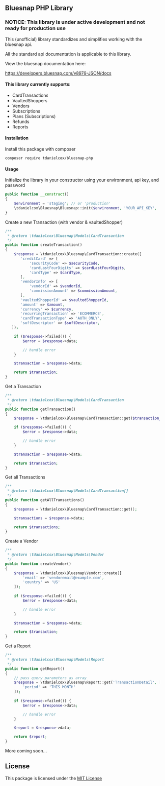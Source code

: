 ## Bluesnap PHP Library

### NOTICE: This library is under active development and not ready for production use

This (unofficial) library standardizes and simplifies working with the bluesnap api. 

All the standard api documentation is applicable to this library. 

View the bluesnap documentation here:

https://developers.bluesnap.com/v8976-JSON/docs

#### This library currently supports:

- CardTransactions
- VaultedShoppers
- Vendors
- Subscriptions
- Plans (Subscriptions)
- Refunds
- Reports

#### Installation

Install this package with composer

```shell
composer require tdanielcox/bluesnap-php
```

#### Usage

Initialize the library in your constructor using your environment, api key, and password

```php
public function __construct() 
{
    $environment = 'staging'; // or 'production'        
    \tdanielcox\Bluesnap\Bluesnap::init($environment, 'YOUR_API_KEY', 'YOUR_API_PASSWORD');
}
```

Create a new Transaction (with vendor & vaultedShopper)

```php
/**
 * @return \tdanielcox\Bluesnap\Models\CardTransaction
 */
public function createTransaction()
{        
    $response = \tdanielcox\Bluesnap\CardTransaction::create([
       'creditCard' => [
           'securityCode' => $securityCode,
           'cardLastFourDigits' => $cardLastFourDigits,
           'cardType' => $cardType,
       ],
       'vendorInfo' => [
           'vendorId' => $vendorId,
           'commissionAmount' => $commissionAmount,
       ],
       'vaultedShopperId' => $vaultedShopperId,
       'amount' => $amount,
       'currency' => $currency,
       'recurringTransaction' => 'ECOMMERCE',
       'cardTransactionType' => 'AUTH_ONLY',
       'softDescriptor' => $softDescriptor,
   ]);

    if ($response->failed()) {
        $error = $response->data;

        // handle error
    }

    $transaction = $response->data;

    return $transaction;
}
```

Get a Transaction

```php
/**
 * @return \tdanielcox\Bluesnap\Models\CardTransaction
 */
public function getTransaction()
{        
    $response = \tdanielcox\Bluesnap\CardTransaction::get($transaction_id);

    if ($response->failed()) {
        $error = $response->data;

        // handle error
    }

    $transaction = $response->data;

    return $transaction;
}
```

Get all Transactions

```php
/**
 * @return \tdanielcox\Bluesnap\Models\CardTransaction[]
 */
public function getAllTransactions()
{        
    $response = \tdanielcox\Bluesnap\CardTransaction::get();

    $transactions = $response->data;

    return $transactions;
}
```

Create a Vendor

```php
/**
 * @return \tdanielcox\Bluesnap\Models\Vendor
 */
public function createVendor()
{
    $response = \tdanielcox\Bluesnap\Vendor::create([
        'email' => 'vendoremail@example.com',
        'country' => 'US'
    ]);
    
    if ($response->failed()) {
        $error = $response->data;

        // handle error
    }

    $transaction = $response->data;

    return $transaction;
}
```

Get a Report

```php
/**
 * @return \tdanielcox\Bluesnap\Models\Report
 */
public function getReport()
{
    // pass query parameters as array
    $response = \tdanielcox\Bluesnap\Report::get('TransactionDetail', [
        'period' => 'THIS_MONTH'
    ]);
    
    if ($response->failed()) {
        $error = $response->data;

        // handle error
    }

    $report = $response->data;

    return $report;
}
```

More coming soon...

## License
This package is licensed under the [MIT License](https://github.com/tdanielcox/bluesnap-php/blob/master/LICENSE)
